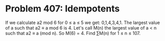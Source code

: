 # Problem 407: Idempotents
If we calculate a2 mod 6 for 0 ≤ a ≤ 5 we get: 0,1,4,3,4,1. The largest
value of a such that a2 ≡ a mod 6 is 4. Let's call M(n) the largest
value of a &lt; n such that a2 ≡ a (mod n). So M(6) = 4. Find ∑M(n) for
1 ≤ n ≤ 107.
